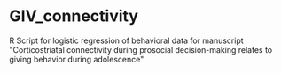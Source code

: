 # GIV_connectivity
R Script for logistic regression of behavioral data for manuscript
"Corticostriatal connectivity during prosocial decision-making relates to giving behavior during adolescence"
